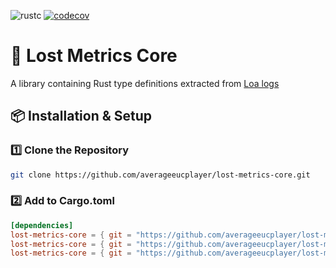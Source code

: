 ![rustc](https://img.shields.io/badge/rustc-1.85.0-blue.svg)
[![codecov](https://codecov.io/gh/averageeucplayer/lost-metrics-core/graph/badge.svg?token=HHRGYYUNM2)](https://codecov.io/gh/averageeucplayer/lost-metrics-core)

# 📜 Lost Metrics Core  

A library containing Rust type definitions extracted from [Loa logs](https://github.com/snoww/loa-logs)

## 📦 Installation & Setup

### 1️⃣ **Clone the Repository**

```sh
git clone https://github.com/averageeucplayer/lost-metrics-core.git
```

### 2️⃣ Add to Cargo.toml

```toml
[dependencies]
lost-metrics-core = { git = "https://github.com/averageeucplayer/lost-metrics-core" }
lost-metrics-core = { git = "https://github.com/averageeucplayer/lost-metrics-core", branch="main" }
lost-metrics-core = { git = "https://github.com/averageeucplayer/lost-metrics-core", tag="v1.0.0" }
```
